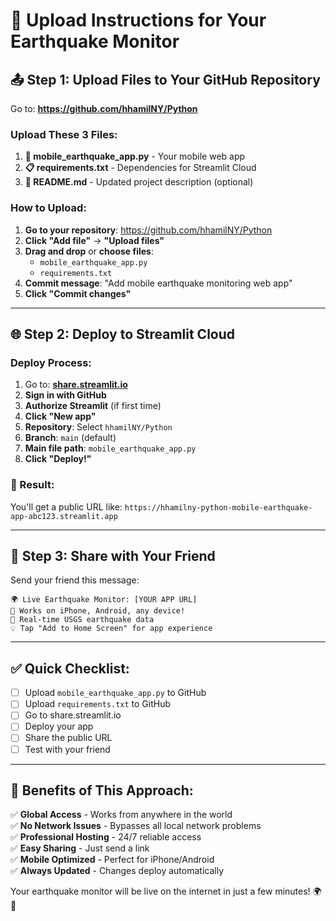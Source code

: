 # 🚀 Upload Instructions for Your Earthquake Monitor

## 📤 **Step 1: Upload Files to Your GitHub Repository**

Go to: **https://github.com/hhamilNY/Python**

### **Upload These 3 Files:**

1. **📱 mobile_earthquake_app.py** - Your mobile web app
2. **📋 requirements.txt** - Dependencies for Streamlit Cloud
3. **📖 README.md** - Updated project description (optional)

### **How to Upload:**

1. **Go to your repository**: https://github.com/hhamilNY/Python
2. **Click "Add file"** → **"Upload files"**
3. **Drag and drop** or **choose files**:
   - `mobile_earthquake_app.py`
   - `requirements.txt`
4. **Commit message**: "Add mobile earthquake monitoring web app"
5. **Click "Commit changes"**

---

## 🌐 **Step 2: Deploy to Streamlit Cloud**

### **Deploy Process:**
1. Go to: **[share.streamlit.io](https://share.streamlit.io)**
2. **Sign in with GitHub**
3. **Authorize Streamlit** (if first time)
4. **Click "New app"**
5. **Repository**: Select `hhamilNY/Python`
6. **Branch**: `main` (default)
7. **Main file path**: `mobile_earthquake_app.py`
8. **Click "Deploy!"**

### **🎯 Result:**
You'll get a public URL like:
`https://hhamilny-python-mobile-earthquake-app-abc123.streamlit.app`

---

## 📱 **Step 3: Share with Your Friend**

Send your friend this message:
```
🌍 Live Earthquake Monitor: [YOUR APP URL]
📱 Works on iPhone, Android, any device!
🔄 Real-time USGS earthquake data
💡 Tap "Add to Home Screen" for app experience
```

---

## ✅ **Quick Checklist:**

- [ ] Upload `mobile_earthquake_app.py` to GitHub
- [ ] Upload `requirements.txt` to GitHub  
- [ ] Go to share.streamlit.io
- [ ] Deploy your app
- [ ] Share the public URL
- [ ] Test with your friend

---

## 🎉 **Benefits of This Approach:**

✅ **Global Access** - Works from anywhere in the world  
✅ **No Network Issues** - Bypasses all local network problems  
✅ **Professional Hosting** - 24/7 reliable access  
✅ **Easy Sharing** - Just send a link  
✅ **Mobile Optimized** - Perfect for iPhone/Android  
✅ **Always Updated** - Changes deploy automatically  

Your earthquake monitor will be live on the internet in just a few minutes! 🌍🚀